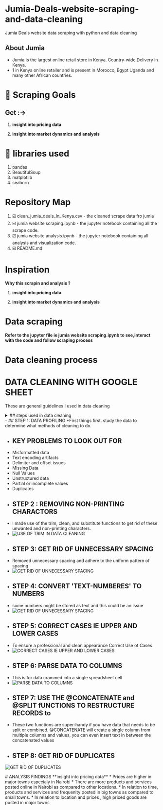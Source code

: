 # Jumia-Deals-website-scraping-and-data-cleaning
Jumia Deals website data scraping with python and data cleaning


 ## About Jumia
* Jumia is the largest online retail store in Kenya. Country-wide Delivery in Kenya.
* 1 in Kenya online retailer and is present in Morocco, Egypt Uganda and many other African countries.


# :dart: Scraping Goals
## Get :->

1. **insight into pricing data** 

2. **insight into market dynamics and analysis** 

# :toolbox: libraries used
1. pandas
2. BeautifulSoup
3. matplotlib
4. seaborn


 # Repository Map
1. :ballot_box_with_check: clean_jumia_deals_In_Kenya.csv - the cleaned scrape data fro jumia
2. :ballot_box_with_check: jumia website scraping.ipynb - the jupyter notebook containing all the scrape code.
3. :ballot_box_with_check: jumia website analysis.ipynb - the jupyter notebook containing all analysis and visualization code. 
4. :ballot_box_with_check: README.md

# Inspiration
**Why this scrapin and analysis ?**

1. **insight into pricing data** 

2. **insight into market dynamics and analysis** 

# Data scraping
  **Refer to the jupyter file ie jumia website scraping.ipynb to see,interact with the code and follow scraping process** 

 # Data cleaning process 
# DATA CLEANING WITH GOOGLE SHEET
These are general guidelines I used in data cleaning

<details><summary>## steps used in data cleaning</summary></details>
- ## STEP 1: DATA PROFILING
*First things first. study the data to determine what methods of cleaning to do.

- ## KEY PROBLEMS TO LOOK OUT FOR
* Misformatted data
* Text encoding artifacts
* Delimiter and offset issues
* Missing Data
* Null Values
* Unstructured data
* Partial or incomplete values
* Duplicates

- ## STEP 2 : REMOVING NON-PRINTING CHARACTORS
* I made use of the trim, clean, and substitute functions to get rid of these unwanted and non-printing characters.
* ![USE OF TRIM IN DATA CLEANING](https://george.m.ndichu.ltd.co.ke/media/github/JTRIM.png "USE OF TRIM IN DATA CLEANING")

- ## STEP 3: GET RID OF UNNECESSARY SPACING
* Removed unnecessary spacing and adhere to the uniform pattern of spacing
* ![GET RID OF UNNECESSARY SPACING](https://george.m.ndichu.ltd.co.ke/media/github/JTRIM2.png "GET RID OF UNNECESSARY SPACING")

- ## STEP 4: CONVERT 'TEXT-NUMBERES' TO NUMBERS
* some numbers might be stored as text and this could be an issue
* ![GET RID OF UNNECESSARY SPACING](https://george.m.ndichu.ltd.co.ke/media/github/jcolumnf.png "GET RID OF UNNECESSARY SPACING")

- ## STEP 5: CORRECT CASES IE UPPER AND LOWER CASES
* To ensure a professional and clean appearance Correct Use of Cases
* ![CORRECT CASES IE UPPER AND LOWER CASES](https://george.m.ndichu.ltd.co.ke/media/github/jCASE.png "CORRECT CASES IE UPPER AND LOWER CASES")

- ## STEP 6: PARSE DATA TO COLUMNS
* This is for data crammed into a single spreadsheet cell
* ![PARSE DATA TO COLUMNS](https://george.m.ndichu.ltd.co.ke/media/github/jsplit.png "PARSE DATA TO COLUMNS")

- ## STEP 7: USE THE @CONCATENATE and @SPLIT fUNCTIONS TO RESTRUCTURE RECORDS to
* These two functions are super-handy if you have data that needs to be split or combined. @CONCATENATE will create a single column from multiple columns and values, you can even insert text in between the concatenated values

- ## STEP 8: GET RID OF DUPLICATES
![GET RID OF DUPLICATES](https://george.m.ndichu.ltd.co.ke/media/github/JTRIM2.png "GET RID OF DUPLICATES")
</details>
 # ANALYSIS FINDINGS
**insight into pricing data** 
* Prices are higher in major towns especialy in Nairobi
* There are more products and services posted online in Nairobi as compared to other locations.
* In relation to time, products and services and frequenlty posted in big towns as compared to small towns.
* In relation to location and prices , high priced goods are posted in major towns 
 
